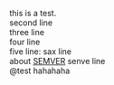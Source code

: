 this is a test.  
second line  
three line  
four line  
five line:
sax line  
about [SEMVER](http://semver.org)
senve line  
@test
hahahaha
